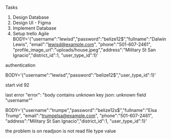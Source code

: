 Tasks

1. Design Database
2. Design UI - Figma
3. Implement Database
4. Setup trello Agile
   BODY='{"username":"lewisd","password":"belize12\$","fullname":"Dalwin Lewis", "email":"lewisd@example.com", "phone":"501-607-2461", "profile_image_url":"uploads/house.jpeg","address":"Military St San Ignacio","district_id":1, "user_type_id":1}'

authentication

BODY='{"username":"lewisd","password":"belize12\$","user_type_id":1}'

start vid 92

last error
"error": "body contains unknown key json: unknown field \"username\""

   BODY='{"username":"trumpe","password":"belize12s$","fullname":"Elsa Trump", "email":"trumpelsa@example.com", "phone":"501-607-2461", "address":"Military St San Ignacio","district_id":1, "user_type_id":1}'
   
   the problem is on readjson is not read file type value